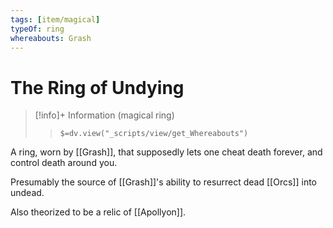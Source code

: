 ```yaml
---
tags: [item/magical]
typeOf: ring
whereabouts: Grash
---
```

# The Ring of Undying
>[!info]+ Information
> (magical ring)
>> `$=dv.view("_scripts/view/get_Whereabouts")`

A ring, worn by [[Grash]], that supposedly lets one cheat death forever, and control death around you. 

Presumably the source of [[Grash]]'s ability to resurrect dead [[Orcs]] into undead. 

Also theorized to be a relic of [[Apollyon]]. 